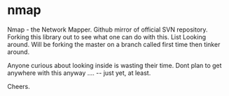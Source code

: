 # nmap
Nmap - the Network Mapper. Github mirror of official SVN repository.
Forking this library out to see what one can do with this. List Looking around. Will be forking the master on a branch called first 
time then tinker around.

Anyone curious about looking inside is wasting their time. Dont plan to get anywhere with this anyway .... -- just yet, at least.

Cheers.

